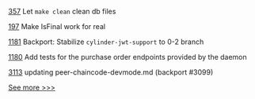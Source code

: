 
[357](https://github.com/hyperledger/cello/pull/357) Let `make clean` clean db files

[197](https://github.com/hyperledger-labs/fabric-smart-client/pull/197) Make IsFinal work for real

[1181](https://github.com/hyperledger/grid/pull/1181) Backport: Stabilize `cylinder-jwt-support` to 0-2 branch

[1180](https://github.com/hyperledger/grid/pull/1180) Add tests for the purchase order endpoints provided by the daemon

[3113](https://github.com/hyperledger/fabric/pull/3113) updating peer-chaincode-devmode.md (backport #3099)


[See more >>>](https://start-here.hyperledger.org/pull-requests)

